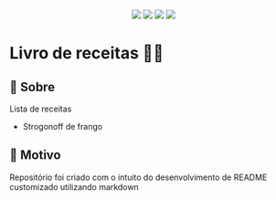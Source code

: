 <h3 align="center">
  <img src="https://img.shields.io/github/repo-size/kaiquegh/lista-receitas?style=plastic">
  <img src="https://img.shields.io/badge/made%20by-kaiquegh-green?style=plastic">
  <img src="https://img.shields.io/github/last-commit/kaiquegh/lista-receitas?style=plastic">
  <img src="https://img.shields.io/github/license/kaiquegh/lista-receitas?style=plastic">
</h3>

# Livro de receitas :man_cook:

<h2 id="about">🔎 Sobre</h2>
Lista de receitas

 - Strogonoff de frango


<h2 id="reason">🎯 Motivo</h2>

Repositório foi criado com o intuito do desenvolvimento de README customizado utilizando markdown




